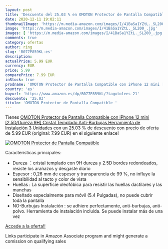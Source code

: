 ```yaml
---
layout: post
title: 'Descuento del 25.03 % en OMOTON Protector de Pantalla Compatible '
date: 2020-12-11 19:02:11
thumbnailImage: 'https://m.media-amazon.com/images/I/41BaSa1YZtL._SL200_.jpg'
image: 'https://m.media-amazon.com/images/I/41BaSa1YZtL._SL200_.jpg'
images: [ 'https://m.media-amazon.com/images/I/41BaSa1YZtL._SL200_.jpg' ]
comments: true
category: ofertas
author: ring
slug: 'B077P859KL-es'
description:
actualPrice: 5.99 EUR
currency: EUR
price: 5.99
comparePrice: 7.99 EUR
inStock: true
prodname: 'OMOTON Protector de Pantalla Compatible con iPhone 12 mini [2.5D/Dureza 9H] Cristal Templado  Anti-Burbujas  Herramienta de Instalación  3 Unidades'
country: 'es'
buyurl: 'https://www.amazon.es/dp/B077P859KL/?tag=tolees-21'
descuento: '25.03'
titulo: 'OMOTON Protector de Pantalla Compatible '
---
```


Tienes [OMOTON Protector de Pantalla Compatible con iPhone 12 mini [2.5D/Dureza 9H] Cristal Templado  Anti-Burbujas  Herramienta de Instalación  3 Unidades](https://www.amazon.es/dp/B077P859KL/?tag=tolees-21) con un 25.03 % de descuento con precio de oferta de 5.99 EUR (original: 7.99 EUR) en el siguiente enlace!

[![OMOTON Protector de Pantalla Compatible ](https://m.media-amazon.com/images/I/41BaSa1YZtL._SL200_.jpg)](https://www.amazon.es/dp/B077P859KL/?tag=tolees-21)

Características principales:

- Dureza ：cristal templado con 9H dureza y 2.5D bordes redondeados, resiste los arañazos y desgaste diario
- Espesor : 0,26 mm de espesor y transparencia de 99 %, no influye la sensibilidad al tacto y color de vista
- Huellas : La superficie oleofóbica para resistir las huellas dactilares y las manchas
- Diseñado especialmente para móvil (5.4 Pulgadas), no puede cubrir toda la pantalla
- NO-Burbujas Instalación : se adhiere perfectamente, anti-burbujas, anti-polvo. Herramienta de instalación incluida. Se puede instalar más de una vez

[Accede a la oferta!!](https://www.amazon.es/dp/B077P859KL/?tag=tolees-21)

Links participate in Amazon Associate program and might generate a comission on qualifying sales


